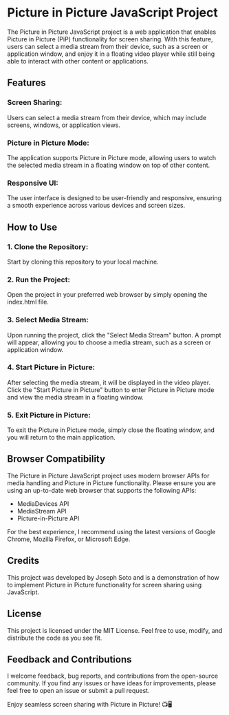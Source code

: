 # Picture in Picture JavaScript Project
The Picture in Picture JavaScript project is a web application that enables Picture in Picture (PiP) functionality for screen sharing. With this feature, users can select a media stream from their device, such as a screen or application window, and enjoy it in a floating video player while still being able to interact with other content or applications.

## Features
### Screen Sharing: 
Users can select a media stream from their device, which may include screens, windows, or application views.

### Picture in Picture Mode: 
The application supports Picture in Picture mode, allowing users to watch the selected media stream in a floating window on top of other content.

### Responsive UI: 
The user interface is designed to be user-friendly and responsive, ensuring a smooth experience across various devices and screen sizes.

## How to Use
### 1. Clone the Repository: 
Start by cloning this repository to your local machine.

### 2. Run the Project: 
Open the project in your preferred web browser by simply opening the index.html file.

### 3. Select Media Stream: 
Upon running the project, click the "Select Media Stream" button. A prompt will appear, allowing you to choose a media stream, such as a screen or application window.

### 4. Start Picture in Picture: 
After selecting the media stream, it will be displayed in the video player. Click the "Start Picture in Picture" button to enter Picture in Picture mode and view the media stream in a floating window.

### 5. Exit Picture in Picture: 
To exit the Picture in Picture mode, simply close the floating window, and you will return to the main application.

## Browser Compatibility
The Picture in Picture JavaScript project uses modern browser APIs for media handling and Picture in Picture functionality. Please ensure you are using an up-to-date web browser that supports the following APIs:

- MediaDevices API
- MediaStream API
- Picture-in-Picture API

For the best experience, I recommend using the latest versions of Google Chrome, Mozilla Firefox, or Microsoft Edge.

## Credits
This project was developed by Joseph Soto and is a demonstration of how to implement Picture in Picture functionality for screen sharing using JavaScript.

## License
This project is licensed under the MIT License. Feel free to use, modify, and distribute the code as you see fit.

## Feedback and Contributions
I welcome feedback, bug reports, and contributions from the open-source community. If you find any issues or have ideas for improvements, please feel free to open an issue or submit a pull request.

Enjoy seamless screen sharing with Picture in Picture! 📺🖥️
